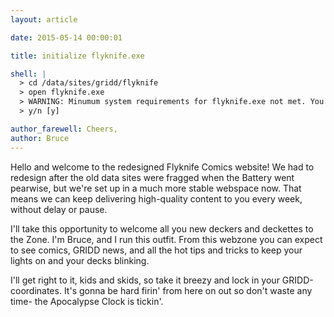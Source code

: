 ```yaml
---
layout: article

date: 2015-05-14 00:00:01

title: initialize flyknife.exe

shell: |
  > cd /data/sites/gridd/flyknife
  > open flyknife.exe
  > WARNING: Minumum system requirements for flyknife.exe not met. You may experience system instability. Continue?
  > y/n [y]

author_farewell: Cheers,
author: Bruce
---
```



Hello and welcome to the redesigned Flyknife Comics website! We had to redesign after the old data sites were fragged when the Battery went pearwise, but we're set up in a much more stable webspace now. That means we can keep delivering high-quality content to you every week, without delay or pause.

I'll take this opportunity to welcome all you new deckers and deckettes to the Zone. I'm Bruce, and I run this outfit. From this webzone you can expect to see comics, GRIDD news, and all the hot tips and tricks to keep your lights on and your decks blinking.

I'll get right to it, kids and skids, so take it breezy and lock in your GRIDD-coordinates. It's gonna be hard firin' from here on out so don't waste any time- the Apocalypse Clock is tickin'.
